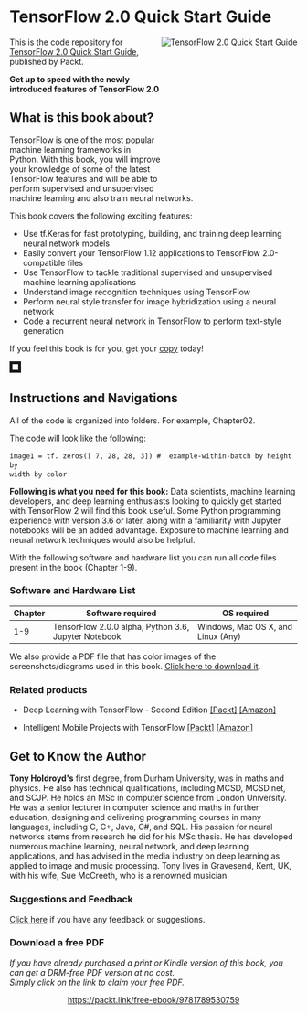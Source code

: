 


# TensorFlow 2.0 Quick Start Guide

<a href="https://prod.packtpub.com/in/big-data-and-business-intelligence/tensorflow-20-quick-start-guide?utm_source=github&utm_medium=repository&utm_campaign=9781789530759"><img src="https://prod.packtpub.com/media/catalog/product/cache/a22c7d190d97ca25f5f1089471ab8502/5/3/530759_cover.png" alt="TensorFlow 2.0 Quick Start Guide" height="256px" align="right"></a>

This is the code repository for [TensorFlow 2.0 Quick Start Guide](https://prod.packtpub.com/in/big-data-and-business-intelligence/tensorflow-20-quick-start-guide?utm_source=github&utm_medium=repository&utm_campaign=9781789530759), published by Packt.

**Get up to speed with the newly introduced features of TensorFlow 2.0**

## What is this book about?
TensorFlow is one of the most popular machine learning frameworks in Python. With this book, you will improve your knowledge of some of the latest TensorFlow features and will be able to perform supervised and unsupervised machine learning and also train neural networks.

This book covers the following exciting features:
* Use tf.Keras for fast prototyping, building, and training deep learning neural network models
* Easily convert your TensorFlow 1.12 applications to TensorFlow 2.0-compatible files
* Use TensorFlow to tackle traditional supervised and unsupervised machine learning applications
* Understand image recognition techniques using TensorFlow
* Perform neural style transfer for image hybridization using a neural network
* Code a recurrent neural network in TensorFlow to perform text-style generation

If you feel this book is for you, get your [copy](https://www.amazon.com/dp/178953075X) today!

<a href="https://www.packtpub.com/ ?utm_source=github&utm_medium=banner&utm_campaign=GitHubBanner"><img src="https://raw.githubusercontent.com/PacktPublishing/GitHub/master/GitHub.png" 
alt="https://www.packtpub.com/" border="5" /></a>


## Instructions and Navigations
All of the code is organized into folders. For example, Chapter02.

The code will look like the following:
```
image1 = tf. zeros([ 7, 28, 28, 3]) #  example-within-batch by height by
width by color
```

**Following is what you need for this book:**
Data scientists, machine learning developers, and deep learning enthusiasts looking to quickly get started with TensorFlow 2 will find this book useful. Some Python programming experience with version 3.6 or later, along with a familiarity with Jupyter notebooks will be an added advantage. Exposure to machine learning and neural network techniques would also be helpful.

With the following software and hardware list you can run all code files present in the book (Chapter 1-9).

### Software and Hardware List

| Chapter  | Software required                                    | OS required                        |
| -------- | -----------------------------------------------------| -----------------------------------|
| 1-9      | TensorFlow 2.0.0 alpha, Python 3.6, Jupyter Notebook | Windows, Mac OS X, and Linux (Any) |



We also provide a PDF file that has color images of the screenshots/diagrams used in this book. [Click here to download it](http://www.packtpub.com/sites/default/files/downloads/9781789530759_ColorImages.pdf).



### Related products
* Deep Learning with TensorFlow - Second Edition [[Packt]](https://prod.packtpub.com/in/big-data-and-business-intelligence/deep-learning-tensorflow-second-edition?utm_source=github&utm_medium=repository&utm_campaign=9781788831109) [[Amazon]](https://www.amazon.com/dp/1788831101)

* Intelligent Mobile Projects with TensorFlow [[Packt]](https://prod.packtpub.com/in/application-development/intelligent-mobile-projects-tensorflow?utm_source=github&utm_medium=repository&utm_campaign=9781788834544) [[Amazon]](https://www.amazon.com/dp/1788834542)

## Get to Know the Author
**Tony Holdroyd's**
 first degree, from Durham University, was in maths and physics. He also has technical qualifications, including MCSD, MCSD.net, and SCJP. He holds an MSc in
computer science from London University. He was a senior lecturer in computer science and maths in further education, designing and delivering programming courses in many languages, including C, C+, Java, C#, and SQL. His passion for neural networks stems from research he did for his MSc thesis. He has developed numerous machine learning, neural network, and deep learning applications, and has advised in the media industry on deep learning as applied to image and music processing. Tony lives in Gravesend, Kent, UK, with his wife, Sue McCreeth, who is a renowned musician.



### Suggestions and Feedback
[Click here](https://docs.google.com/forms/d/e/1FAIpQLSdy7dATC6QmEL81FIUuymZ0Wy9vH1jHkvpY57OiMeKGqib_Ow/viewform) if you have any feedback or suggestions.
### Download a free PDF

 <i>If you have already purchased a print or Kindle version of this book, you can get a DRM-free PDF version at no cost.<br>Simply click on the link to claim your free PDF.</i>
<p align="center"> <a href="https://packt.link/free-ebook/9781789530759">https://packt.link/free-ebook/9781789530759 </a> </p>